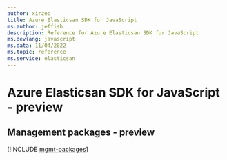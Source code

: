 ```yaml
---
author: xirzec
title: Azure Elasticsan SDK for JavaScript
ms.author: jeffish
description: Reference for Azure Elasticsan SDK for JavaScript
ms.devlang: javascript
ms.data: 11/04/2022
ms.topic: reference
ms.service: elasticsan
---
```

# Azure Elasticsan SDK for JavaScript - preview

## Management packages - preview
[!INCLUDE [mgmt-packages](elasticsan-mgmt-index.md)]